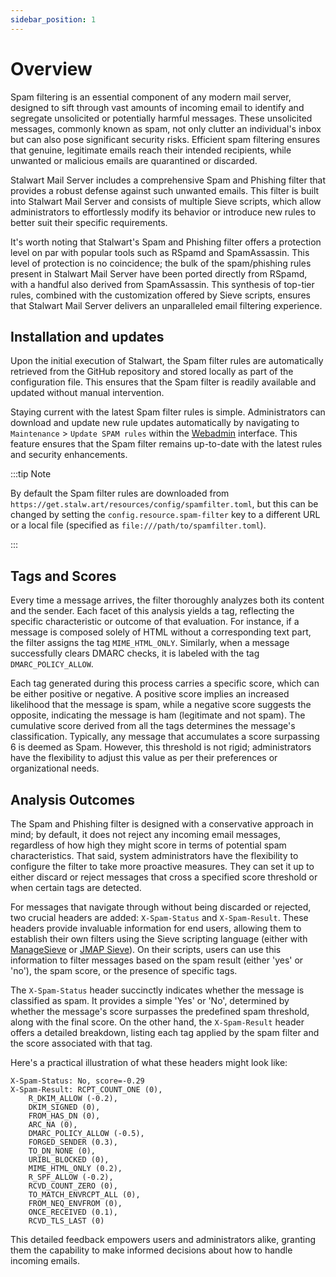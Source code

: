 ```yaml
---
sidebar_position: 1
---
```


# Overview

Spam filtering is an essential component of any modern mail server, designed to sift through vast amounts of incoming email to identify and segregate unsolicited or potentially harmful messages. These unsolicited messages, commonly known as spam, not only clutter an individual's inbox but can also pose significant security risks. Efficient spam filtering ensures that genuine, legitimate emails reach their intended recipients, while unwanted or malicious emails are quarantined or discarded.

Stalwart Mail Server includes a comprehensive Spam and Phishing filter that provides a robust defense against such unwanted emails. This filter is built into Stalwart Mail Server and consists of multiple Sieve scripts, which allow administrators to effortlessly modify its behavior or introduce new rules to better suit their specific requirements. 

It's worth noting that Stalwart's Spam and Phishing filter offers a protection level on par with popular tools such as RSpamd and SpamAssassin. This level of protection is no coincidence; the bulk of the spam/phishing rules present in Stalwart Mail Server have been ported directly from RSpamd, with a handful also derived from SpamAssassin. This synthesis of top-tier rules, combined with the customization offered by Sieve scripts, ensures that Stalwart Mail Server delivers an unparalleled email filtering experience.

## Installation and updates

Upon the initial execution of Stalwart, the Spam filter rules are automatically retrieved from the GitHub repository and stored locally as part of the configuration file. This ensures that the Spam filter is readily available and updated without manual intervention. 

Staying current with the latest Spam filter rules is simple. Administrators can download and update new rule updates automatically by navigating to `Maintenance` > `Update SPAM rules` within the [Webadmin](/docs/management/webadmin/overview) interface. This feature ensures that the Spam filter remains up-to-date with the latest rules and security enhancements.

:::tip Note

By default the Spam filter rules are downloaded from `https://get.stalw.art/resources/config/spamfilter.toml`, but this can be changed by setting the `config.resource.spam-filter` key to a different URL or a local file (specified as `file:///path/to/spamfilter.toml`).

:::

## Tags and Scores

Every time a message arrives, the filter thoroughly analyzes both its content and the sender. Each facet of this analysis yields a tag, reflecting the specific characteristic or outcome of that evaluation. For instance, if a message is composed solely of HTML without a corresponding text part, the filter assigns the tag `MIME_HTML_ONLY`. Similarly, when a message successfully clears DMARC checks, it is labeled with the tag `DMARC_POLICY_ALLOW`.

Each tag generated during this process carries a specific score, which can be either positive or negative. A positive score implies an increased likelihood that the message is spam, while a negative score suggests the opposite, indicating the message is ham (legitimate and not spam). The cumulative score derived from all the tags determines the message's classification. Typically, any message that accumulates a score surpassing 6 is deemed as Spam. However, this threshold is not rigid; administrators have the flexibility to adjust this value as per their preferences or organizational needs.

## Analysis Outcomes

The Spam and Phishing filter is designed with a conservative approach in mind; by default, it does not reject any incoming email messages, regardless of how high they might score in terms of potential spam characteristics. That said, system administrators have the flexibility to configure the filter to take more proactive measures. They can set it up to either discard or reject messages that cross a specified score threshold or when certain tags are detected.

For messages that navigate through without being discarded or rejected, two crucial headers are added: `X-Spam-Status` and `X-Spam-Result`. These headers provide invaluable information for end users, allowing them to establish their own filters using the Sieve scripting language (either with [ManageSieve](/docs/imap/managesieve) or [JMAP Sieve](/docs/jmap/sieve)). On their scripts, users can use this information to filter messages based on the spam result (either 'yes' or 'no'), the spam score, or the presence of specific tags.

The `X-Spam-Status` header succinctly indicates whether the message is classified as spam. It provides a simple 'Yes' or 'No', determined by whether the message's score surpasses the predefined spam threshold, along with the final score. On the other hand, the `X-Spam-Result` header offers a detailed breakdown, listing each tag applied by the spam filter and the score associated with that tag.

Here's a practical illustration of what these headers might look like:

```
X-Spam-Status: No, score=-0.29
X-Spam-Result: RCPT_COUNT_ONE (0),
	R_DKIM_ALLOW (-0.2),
	DKIM_SIGNED (0),
	FROM_HAS_DN (0),
	ARC_NA (0),
	DMARC_POLICY_ALLOW (-0.5),
	FORGED_SENDER (0.3),
	TO_DN_NONE (0),
	URIBL_BLOCKED (0),
	MIME_HTML_ONLY (0.2),
	R_SPF_ALLOW (-0.2),
	RCVD_COUNT_ZERO (0),
	TO_MATCH_ENVRCPT_ALL (0),
	FROM_NEQ_ENVFROM (0),
	ONCE_RECEIVED (0.1),
	RCVD_TLS_LAST (0)
```

This detailed feedback empowers users and administrators alike, granting them the capability to make informed decisions about how to handle incoming emails.
